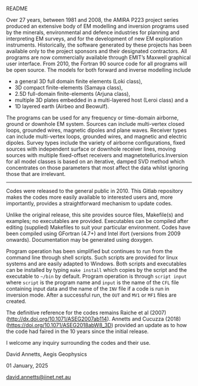 README

Over 27 years, between 1981 and 2008, the AMIRA P223 project series produced an extensive body of EM modelling and inversion programs used by the minerals, environmental and defence industries for planning and interpreting EM surveys, and for the development of new EM exploration instruments. Historically, the software generated by these projects has been available only to the project sponsors and their designated contractors. All programs are now commercially available through EMIT’s Maxwell graphical user interface. From 2010, the Fortran 90 source code for all programs will be open source. The models for both forward and inverse modelling include 
* a general 3D full domain finite elements (Loki class), 
* 3D compact finite-elements (Samaya class), 
* 2.5D full-domain finite-elements (Arjuna class), 
* multiple 3D plates embedded in a multi-layered host (Leroi class) and a 
* 1D layered earth (Airbeo and Beowulf). 

The programs can be used for any frequency or time-domain airborne, ground or downhole EM system. Sources can include multi-vertex closed loops, grounded wires, magnetic dipoles and plane waves. Receiver types can include multi-vertex loops, grounded wires, and magnetic and electric dipoles. Survey types include the variety of airborne configurations, fixed sources with independent surface or downhole receiver lines, moving sources with multiple fixed-offset receivers and magnetotellurics.Inversion for all model classes is based on an iterative, damped SVD method which concentrates on those parameters that most affect the data whilst ignoring those that are irrelevant.

---

Codes were released to the general public in 2010. This Gitlab repository makes the codes more easily available to interested users and, more importantly, provides a straightforward mechanism to update codes.

Unlike the original release, this site provides source files, Makefile(s) and examples; no executables are provided. Executables can be compiled after editing (supplied) Makefiles to suit your particular environment.  Codes have been compiled using GFortran (4.7+) and Intel ifort (versions from 2009 onwards).  Documentation may be generated using doxygen.

Program operation has been simplified but continues to run from the command line through shell scripts.  Such scripts are provided for linux systems and are easily adapted to Windows.  Both scripts and executables can be installed by typing `make install` which copies by the script and the executable to `~/bin` by default.  Program operation is through `script input` where `script` is the program name and `input` is the name of the `CFL` file containing input data and the name of the `INV` file if a code is run in inversion mode.  After a successful run, the `OUT` and `MV1` or `MF1` files are created.
    
The definitive reference for the codes remains Raiche et al (2007) (http://dx.doi.org/10.1071/ASEG2007ab114). Annetts and Cucuzza (2018) (https://doi.org/10.1071/ASEG2018abW8_3D) provided an update as to how the code had faired in the 10 years since the initial release.

I welcome any inquiry surrounding the codes and their use.

David Annetts, Aegis Geophysics

01 January, 2025

david.annetts@iinet.net.au
